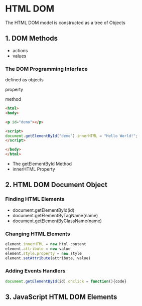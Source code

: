 # HTML DOM

The HTML DOM model is constructed as a tree of Objects

## 1. DOM Methods

- actions
- values

### The DOM Programming Interface

defined as objects

property

method

```html
<html>
<body>

<p id="demo"></p>

<script>
document.getElementById("demo").innerHTML = "Hello World!";
</script>

</body>
</html>
```

- The getElementById Method
- innerHTML Property

## 2. HTML DOM Document Object

### Finding HTML Elements

- document.getElementById(id)
- document.getElementByTagName(name)
- document.getElementByClassName(name)

### Changing HTML Elements

```js
element.innerHTML = new html content
element.attribute = new value
element.style.property = new style
element.setAttribute(attribute, value)
```

### Adding Events Handlers

```js
document.getElementById(id).onclick = function(){code}
```

## 3. JavaScript HTML DOM Elements

